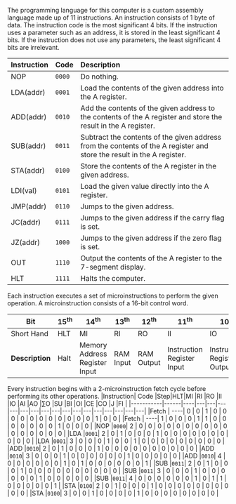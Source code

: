 The programming language for this computer is a custom assembly language made up of 11 instructions. An instruction consists of 1 byte of data. The instruction code is the most significant 4 bits. If the instruction uses a parameter such as an address, it is stored in the least significant 4 bits.
If the instruction does not use any parameters, the least significant 4 bits are irrelevant.

| **Instruction** | **Code** | **Description**                                                                                                         |
| :-------------- | :------- | :---------------------------------------------------------------------------------------------------------------------- |
| NOP             | `0000`   |  Do nothing.                                                                                                            |
| LDA(addr)       | `0001`   |  Load the contents of the given address into the A register.                                                            |
| ADD(addr)       | `0010`   |  Add the contents of the given address to the contents of the A register and store the result in the A register.        |
| SUB(addr)       | `0011`   |  Subtract the contents of the given address from the contents of the A register and store the result in the A register. |
| STA(addr)       | `0100`   |  Store the contents of the A register in the given address.                                                             |
| LDI(val)        | `0101`   |  Load the given value directly into the A register.                                                                     |
| JMP(addr)       | `0110`   |  Jumps to the given address.                                                                                            |
| JC(addr)        | `0111`   |  Jumps to the given address if the carry flag is set.                                                                   |
| JZ(addr)        | `1000`   |  Jumps to the given address if the zero flag is set.                                                                    |
| OUT             | `1110`   |  Output the contents of the A register to the 7-segment display.                                                        |
| HLT             | `1111`   |  Halts the computer.                                                                                                    |

Each instruction executes a set of microinstructions to perform the given operation. A microinstruction consists of a 16-bit control word.

|**Bit**| 15<sup>th</sup> | 14<sup>th</sup> | 13<sup>th</sup> | 12<sup>th</sup> | 11<sup>th</sup> | 10<sup>th</sup> | 9<sup>th</sup> | 8<sup>th</sup> | 7<sup>th</sup> | 6<sup>th</sup> | 5<sup>th</sup> | 4<sup>th</sup> | 3<sup>rd</sup> | 2<sup>nd</sup> | 1<sup>st</sup> | 0<sup>th</sup> |
|---|--- | ---| ---| ---| ---| ---|---|---|---|---|---|---|---|---|---|---|
|Short Hand|HLT|MI|RI|RO|II|IO|AI|AO|∑O|SU|BI|OI|CE|CO|J|FI|
|**Description**|Halt|Memory Address Register Input|RAM Input|RAM Output|Instruction Register Input| Instruction Register Output|A Register Input|A Register Output|ALU Output|Subtract|B Register Input|Output Register Input|Counter Enable|Counter Output|Jump|Flag Input|

Every instruction begins with a 2-microinstruction fetch cycle before performing its other operations.
|Instruction| Code |Step|HLT|MI |RI |RO |II |IO |AI |AO |∑O |SU |BI |OI |CE |CO |J  |FI |
|-----------|------|----|---|---|---|---|---|---|---|---|---|---|---|---|---|---|---|---|
|Fetch      |  ----| 0  | 0 | 1 | 0 | 0 | 0 | 0 | 0 | 0 | 0 | 0 | 0 | 0 | 0 | 1 | 0 | 0 |
|Fetch      |  ----| 1  | 0 | 0 | 0 | 1 | 1 | 0 | 0 | 0 | 0 | 0 | 0 | 0 | 1 | 0 | 0 | 0 |
|NOP        |`0000`| 2  | 0 | 0 | 0 | 0 | 0 | 0 | 0 | 0 | 0 | 0 | 0 | 0 | 0 | 0 | 0 | 0 |
|LDA        |`0001`| 2  | 0 | 1 | 0 | 0 | 0 | 1 | 0 | 0 | 0 | 0 | 0 | 0 | 0 | 0 | 0 | 0 |
|LDA        |`0001`| 3  | 0 | 0 | 0 | 1 | 0 | 0 | 1 | 0 | 0 | 0 | 0 | 0 | 0 | 0 | 0 | 0 |
|ADD        |`0010`| 2  | 0 | 1 | 0 | 0 | 0 | 1 | 0 | 0 | 0 | 0 | 0 | 0 | 0 | 0 | 0 | 0 |
|ADD        |`0010`| 3  | 0 | 0 | 0 | 1 | 0 | 0 | 0 | 0 | 0 | 0 | 1 | 0 | 0 | 0 | 0 | 0 |
|ADD        |`0010`| 4  | 0 | 0 | 0 | 0 | 0 | 0 | 1 | 0 | 1 | 0 | 0 | 0 | 0 | 0 | 0 | 1 |
|SUB        |`0011`| 2  | 0 | 1 | 0 | 0 | 0 | 1 | 0 | 0 | 0 | 0 | 0 | 0 | 0 | 0 | 0 | 0 |
|SUB        |`0011`| 3  | 0 | 0 | 0 | 1 | 0 | 0 | 0 | 0 | 0 | 0 | 1 | 0 | 0 | 0 | 0 | 0 |
|SUB        |`0011`| 4  | 0 | 0 | 0 | 0 | 0 | 0 | 1 | 0 | 1 | 1 | 0 | 0 | 0 | 0 | 0 | 1 |
|STA        |`0100`| 2  | 0 | 1 | 0 | 0 | 0 | 1 | 0 | 0 | 0 | 0 | 0 | 0 | 0 | 0 | 0 | 0 |
|STA        |`0100`| 3  | 0 | 0 | 1 | 0 | 0 | 0 | 0 | 1 | 0 | 0 | 0 | 0 | 0 | 0 | 0 | 0 |
